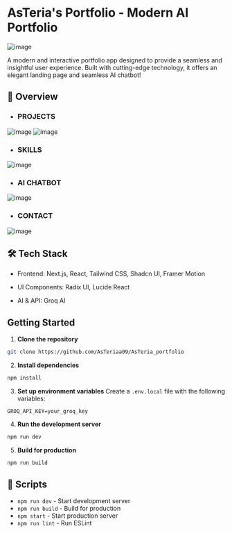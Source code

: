 # AsTeria's Portfolio - Modern AI Portfolio
![image](https://github.com/user-attachments/assets/55ff414a-98a8-4744-9cab-029428c38700)


A modern and interactive portfolio app designed to provide a seamless and insightful user experience. Built with cutting-edge technology, it offers an elegant landing page and seamless AI chatbot!

## 🚀 Overview

- ### PROJECTS
  
![image](https://github.com/user-attachments/assets/a1c93d42-193b-42d1-9c6f-ef3cf66f4c55)
![image](https://github.com/user-attachments/assets/347aedc0-a2ac-4d1a-aaff-2e7c51da09a3)


- ### SKILLS
 
![image](https://github.com/user-attachments/assets/9563f1fd-a2ec-42f0-97f3-84135e3349e5)

- ### AI CHATBOT

![image](https://github.com/user-attachments/assets/02e4d83a-fc65-4b98-a64d-9424e9b3ac2b)



- ###  CONTACT

![image](https://github.com/user-attachments/assets/e43a3e44-0b5d-4264-943c-c7dfadfeaf93)





## 🛠️ Tech Stack

- Frontend: Next.js, React, Tailwind CSS, Shadcn UI, Framer Motion

- UI Components: Radix UI, Lucide React

- AI & API: Groq AI

##  Getting Started

1. **Clone the repository**

```bash
git clone https://github.com/AsTeriaa09/AsTeria_portfolio
```

2. **Install dependencies**

```bash
npm install
```

3. **Set up environment variables**
   Create a `.env.local` file with the following variables:

```env
GROQ_API_KEY=your_groq_key
```

4. **Run the development server**

```bash
npm run dev
```

5. **Build for production**

```bash
npm run build
```

## 📝 Scripts

- `npm run dev` - Start development server
- `npm run build` - Build for production
- `npm start` - Start production server
- `npm run lint` - Run ESLint

